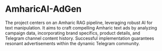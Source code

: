 # AmharicAI-AdGen
The project centers on an Amharic RAG pipeline, leveraging robust AI for text manipulation. It aims to craft compelling Amharic text ads by analyzing campaign data, incorporating brand specifics, product details, and Telegram channel content history. Successful implementation guarantees resonant advertisements within the dynamic Telegram community.
